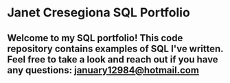 # Janet Cresegiona SQL Portfolio

## Welcome to my SQL portfolio! This code repository contains examples of SQL I've written. Feel free to take a look and reach out if you have any questions: january12984@hotmail.com
